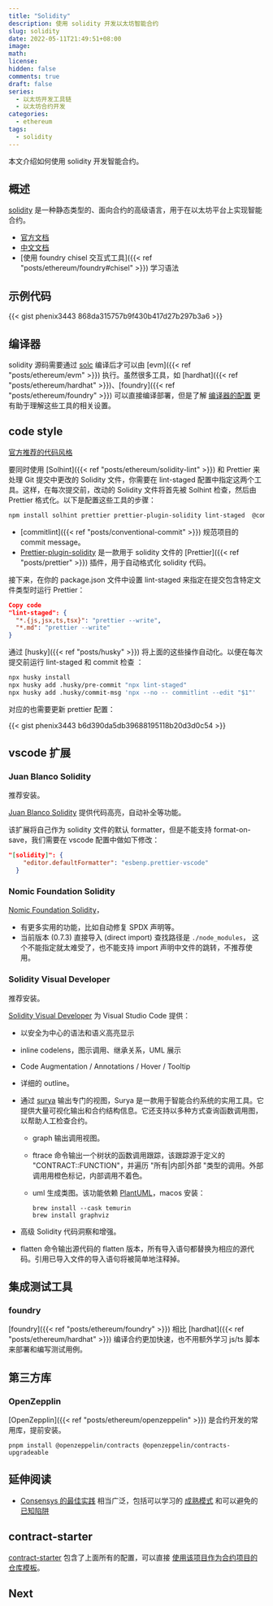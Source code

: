 ```yaml
---
title: "Solidity"
description: 使用 solidity 开发以太坊智能合约
slug: solidity
date: 2022-05-11T21:49:51+08:00
image:
math:
license:
hidden: false
comments: true
draft: false
series:
  - 以太坊开发工具链
  - 以太坊合约开发
categories:
  - ethereum
tags:
  - solidity
---
```


本文介绍如何使用 solidity 开发智能合约。

<!--more-->

## 概述

[solidity](https://soliditylang.org/) 是一种静态类型的、面向合约的高级语言，用于在以太坊平台上实现智能合约。

- [官方文档](https://docs.soliditylang.org/zh/latest/index.html)
- [中文文档](https://docs.soliditylang.org/zh/latest/)
- [使用 foundry chisel 交互式工具]({{< ref "posts/ethereum/foundry#chisel" >}}) 学习语法

## 示例代码

{{< gist phenix3443 868da315757b9f430b417d27b297b3a6 >}}

## 编译器

solidity 源码需要通过 [solc](https://docs.soliditylang.org/zh/latest/installing-solidity.html) 编译后才可以由 [evm]({{< ref "posts/ethereum/evm" >}}) 执行。虽然很多工具，如 [hardhat]({{< ref "posts/ethereum/hardhat" >}})、[foundry]({{< ref "posts/ethereum/foundry" >}}) 可以直接编译部署，但是了解 [编译器的配置](https://docs.soliditylang.org/zh/latest/using-the-compiler.html) 更有助于理解这些工具的相关设置。

## code style

[官方推荐的代码风格](https://docs.soliditylang.org/zh/latest/natspec-format.html#natspec)

要同时使用 [Solhint]({{< ref "posts/ethereum/solidity-lint" >}}) 和 Prettier 来处理 Git 提交中更改的 Solidity 文件，你需要在 lint-staged 配置中指定这两个工具。这样，在每次提交前，改动的 Solidity 文件将首先被 Solhint 检查，然后由 Prettier 格式化。以下是配置这些工具的步骤：

```sh
npm install solhint prettier prettier-plugin-solidity lint-staged  @commitlint/cli @commitlint/config-conventional --save-dev
```

- [commitlint]({{< ref "posts/conventional-commit" >}}) 规范项目的 commit message。
- [Prettier-plugin-solidity](https://github.com/prettier-solidity/prettier-plugin-solidity) 是一款用于 solidity 文件的 [Prettier]({{< ref "posts/prettier" >}}) 插件，用于自动格式化 solidity 代码。

接下来，在你的 package.json 文件中设置 lint-staged 来指定在提交包含特定文件类型时运行 Prettier：

```json
Copy code
"lint-staged": {
  "*.{js,jsx,ts,tsx}": "prettier --write",
  "*.md": "prettier --write"
}
```

通过 [husky]({{< ref "posts/husky" >}}) 将上面的这些操作自动化。以便在每次提交前运行 lint-staged 和 commit 检查 ：

```sh
npx husky install
npx husky add .husky/pre-commit "npx lint-staged"
npx husky add .husky/commit-msg 'npx --no -- commitlint --edit "$1"'
```

对应的也需要更新 prettier 配置：

{{< gist phenix3443 b6d390da5db39688195118b20d3d0c54 >}}

## vscode 扩展

### Juan Blanco Solidity

推荐安装。

[Juan Blanco Solidity](https://marketplace.visualstudio.com/items?itemName=JuanBlanco.solidity) 提供代码高亮，自动补全等功能。

该扩展将自己作为 solidity 文件的默认 formatter，但是不能支持 format-on-save，我们需要在 vscode 配置中做如下修改：

```json
"[solidity]": {
    "editor.defaultFormatter": "esbenp.prettier-vscode"
  }
```

### Nomic Foundation Solidity

[Nomic Foundation Solidity](https://marketplace.visualstudio.com/items?itemName=NomicFoundation.hardhat-solidity)，

- 有更多实用的功能，比如自动修复 SPDX 声明等。
- 当前版本 (0.7.3) 直接导入 (direct import) 查找路径是 `./node_modules`， 这个不能指定就太难受了，也不能支持 import 声明中文件的跳转，不推荐使用。

### Solidity Visual Developer

推荐安装。

[Solidity Visual Developer](https://marketplace.visualstudio.com/items?itemName=tintinweb.solidity-visual-auditor) 为 Visual Studio Code 提供：

- 以安全为中心的语法和语义高亮显示
- inline codelens，图示调用、继承关系，UML 展示
- Code Augmentation / Annotations / Hover / Tooltip
- 详细的 outline。
- 通过 [surya](https://github.com/ConsenSys/surya) 输出专门的视图，Surya 是一款用于智能合约系统的实用工具。它提供大量可视化输出和合约结构信息。它还支持以多种方式查询函数调用图，以帮助人工检查合约。
  - graph 输出调用视图。
  - ftrace 命令输出一个树状的函数调用跟踪，该跟踪源于定义的 "CONTRACT::FUNCTION"，并遍历 "所有|内部|外部 "类型的调用。外部调用用橙色标记，内部调用不着色。
  - uml 生成类图。该功能依赖 [PlantUML](https://plantuml.com/zh/)，macos 安装：

    ```shell
    brew install --cask temurin
    brew install graphviz
    ```

- 高级 Solidity 代码洞察和增强。
- flatten 命令输出源代码的 flatten 版本，所有导入语句都替换为相应的源代码。引用已导入文件的导入语句将被简单地注释掉。

## 集成测试工具

### foundry

[foundry]({{< ref "posts/ethereum/foundry" >}}) 相比 [hardhat]({{< ref "posts/ethereum/hardhat" >}}) 编译合约更加快速，也不用额外学习 js/ts 脚本来部署和编写测试用例。

## 第三方库

### OpenZepplin

[OpenZepplin]({{< ref "posts/ethereum/openzeppelin" >}}) 是合约开发的常用库，提前安装。

```shell
pnpm install @openzeppelin/contracts @openzeppelin/contracts-upgradeable
```

## 延伸阅读

- [Consensys 的最佳实践](https://consensys.github.io/smart-contract-best-practices/) 相当广泛，包括可以学习的 [成熟模式](https://consensys.github.io/smart-contract-best-practices/development-recommendations/) 和可以避免的 [已知陷阱](https://consensys.github.io/smart-contract-best-practices/attacks/)

## contract-starter

[contract-starter](https://github.com/phenix3443/contract_starter) 包含了上面所有的配置，可以直接 [使用该项目作为合约项目的仓库模板](https://docs.github.com/en/repositories/creating-and-managing-repositories/creating-a-repository-from-a-template)。

## Next
